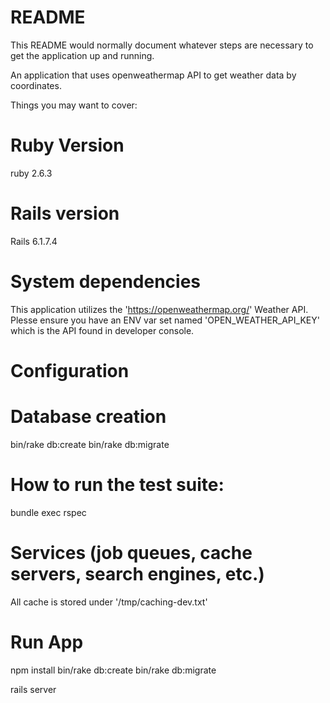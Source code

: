 # README

This README would normally document whatever steps are necessary to get the
application up and running.

An application that uses openweathermap API to get weather data by coordinates.

Things you may want to cover:

# Ruby Version
  ruby 2.6.3

# Rails version
  Rails 6.1.7.4 

# System dependencies

  This application utilizes the 'https://openweathermap.org/' Weather API. Plesse ensure you have an ENV var set named 'OPEN_WEATHER_API_KEY' which is the API found in developer console.
  
# Configuration

# Database creation

  bin/rake db:create
  bin/rake db:migrate

# How to run the test suite: 
  bundle exec rspec


# Services (job queues, cache servers, search engines, etc.)
  All cache is stored under '/tmp/caching-dev.txt'

# Run App
 
  npm install
  bin/rake db:create
  bin/rake db:migrate

  rails server
